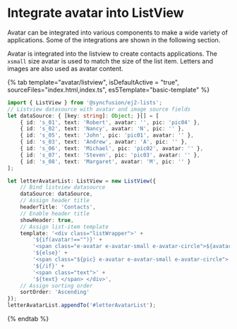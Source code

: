 # Integrate avatar into ListView

Avatar can be integrated into various components to make a wide variety of applications. Some of the integrations are shown in the following section.

Avatar is integrated into the listview to create contacts applications. The `xsmall` size avatar is used to match the size of the list item. Letters and images are also used as avatar content.

{% tab template="avatar/listview", isDefaultActive = "true", sourceFiles="index.html,index.ts", es5Template="basic-template" %}

```typescript
import { ListView } from '@syncfusion/ej2-lists';
// Listview datasource with avatar and image source fields
let dataSource: { [key: string]: Object; }[] = [
    { id: 's_01', text: 'Robert', avatar: '', pic: 'pic04' },
    { id: 's_02', text: 'Nancy', avatar: 'N', pic: '' },
    { id: 's_05', text: 'John', pic: 'pic01', avatar: '' },
    { id: 's_03', text: 'Andrew', avatar: 'A', pic: '' },
    { id: 's_06', text: 'Michael', pic: 'pic02', avatar: '' },
    { id: 's_07', text: 'Steven', pic: 'pic03', avatar: '' },
    { id: 's_08', text: 'Margaret', avatar: 'M', pic: '' }
];

let letterAvatarList: ListView = new ListView({
    // Bind listview datasource
    dataSource: dataSource,
    // Assign header title
    headerTitle: 'Contacts',
    // Enable header title
    showHeader: true,
    // Assign list-item template
    template: '<div class="listWrapper">' +
        '${if(avatar!=="")}' +
        '<span class="e-avatar e-avatar-small e-avatar-circle">${avatar}</span>' +
        '${else}' +
        '<span class="${pic} e-avatar e-avatar-small e-avatar-circle"> </span>' +
        '${/if}' +
        '<span class="text">' +
        '${text} </span> </div>',
    // Assign sorting order
    sortOrder: 'Ascending'
});
letterAvatarList.appendTo('#letterAvatarList');

```

{% endtab %}
